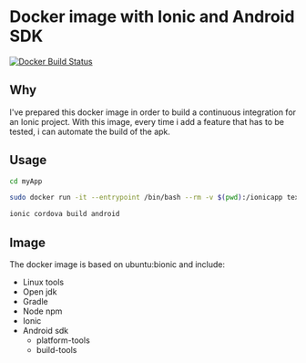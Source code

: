 # Docker image with Ionic and Android SDK

[![Docker Build Status](https://img.shields.io/docker/build/texano00/ionic-android.svg)](https://hub.docker.com/r/texano00/ionic-android/)

## Why

I've prepared this docker image in order to build a continuous integration for an Ionic project.
With this image, every time i add a feature that has to be tested, i can automate the build of the apk.

## Usage

```bash
cd myApp

sudo docker run -it --entrypoint /bin/bash --rm -v $(pwd):/ionicapp texano00:ionic-android

ionic cordova build android
```

## Image

The docker image is based on ubuntu:bionic and include:

- Linux tools
- Open jdk
- Gradle
- Node npm
- Ionic
- Android sdk
  - platform-tools
  - build-tools
